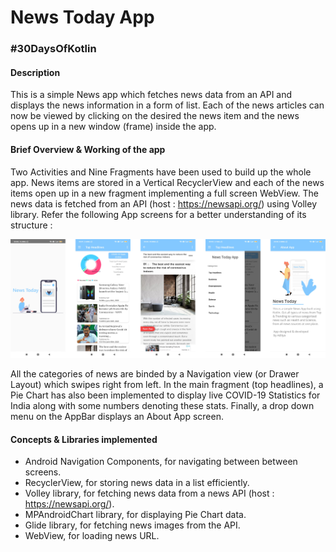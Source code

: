 # News Today App
### #30DaysOfKotlin
#### Description
This is a simple News app which fetches news data from an API and displays the news information in a form of list. Each of the news articles can now be viewed by clicking on the desired the news item and the news opens up in a new window (frame) inside the app.

#### Brief Overview & Working of the app
Two Activities and Nine Fragments have been used to build up the whole app. News items are stored in a Vertical RecyclerView and each of the news items open up in a new fragment implementing a full screen WebView. The news data is fetched from an API (host : https://newsapi.org/) using Volley library. Refer the following App screens for a better understanding of its structure :

![alt text](https://github.com/ydasc815/news-app/blob/master/app/src/main/res/drawable/app_screens.png?raw=true)

All the categories of news are binded by a Navigation view (or Drawer Layout) which swipes right from left. In the main fragment (top headlines), a Pie Chart has also been implemented to display live COVID-19 Statistics for India along with some numbers denoting these stats. Finally, a drop down menu on the AppBar displays an About App screen.

#### Concepts & Libraries implemented
- Android Navigation Components, for navigating between between screens. 
- RecyclerView, for storing news data in a list efficiently.
- Volley library, for fetching news data from a news API (host : https://newsapi.org/).
- MPAndroidChart library, for displaying Pie Chart data.
- Glide library, for fetching news images from the API.
- WebView, for loading news URL.
